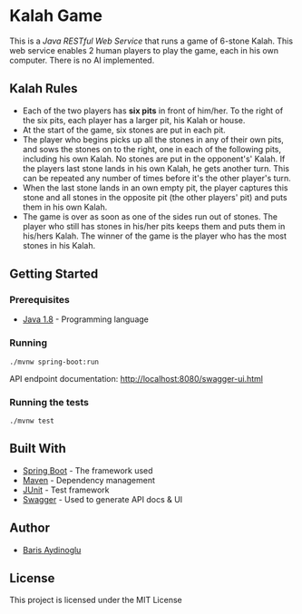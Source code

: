 
# Kalah Game

This is a *Java RESTful Web Service*  that runs a game of 6-stone Kalah. This web service enables 2 human players to play the game, each in his own computer. There is no AI implemented.

## Kalah Rules
* Each of the two players has **six pits** in front of him/her. To the right of the six pits, each player has a larger pit, his Kalah or house.
* At the start of the game, six stones are put in each pit.
* The player who begins picks up all the stones in any of their own pits, and sows the stones on to the right, one in each of the following pits, including his own Kalah. No stones are put in the opponent's' Kalah. If the players last stone lands in his own Kalah, he gets another turn. This can be repeated any number of times before it's the other player's turn.
* When the last stone lands in an own empty pit, the player captures this stone and all stones in the opposite pit (the other players' pit) and puts them in his own Kalah.
* The game is over as soon as one of the sides run out of stones. The player who still has stones in his/her pits keeps them and puts them in his/hers Kalah. The winner of the game is the player who has the most stones in his Kalah.

## Getting Started

### Prerequisites

* [Java 1.8](http://www.oracle.com/technetwork/java/javase/downloads/index.html) - Programming language

### Running

```
./mvnw spring-boot:run
```

API endpoint documentation: <http://localhost:8080/swagger-ui.html>

### Running the tests

```
./mvnw test
```

## Built With

* [Spring Boot](https://projects.spring.io/spring-boot/) - The framework used
* [Maven](https://maven.apache.org) - Dependency management
* [JUnit](https://junit.org) - Test framework
* [Swagger](https://swagger.io) - Used to generate API docs & UI

## Author

* [Baris Aydinoglu](https://github.com/PurpleBooth)

## License

This project is licensed under the MIT License
